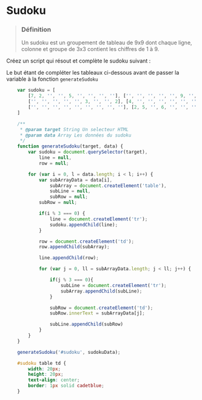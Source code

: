 # Sudoku

> ### Définition
> Un sudoku est un groupement de tableau de 9x9 dont chaque ligne, colonne et groupe de 3x3
> contient les chiffres de 1 à 9.

Créez un script qui résout et complète le sudoku suivant :

Le but étant de compléter les tableaux ci-dessous avant de passer la variable à la fonction `generateSudoku`

```javascript
    var sudoku = [
        [7, 2, '', '', 5, '', '', '', ''], ['', '', '', '', '', 9, '', 3, 8], ['', '', '', '', '', '', '', '', ''],
        ['', '', '', '', '', 3, '', '', 2], [4, '', '', '', '', '', '', '', 3], [5, '', '', 8, '', '', '', '', ''],
        ['', '', '', '', '', '', '', '', ''], [2, 5, '', 6, '', '', '', '', ''], ['', '', '', '', 3, '', '', 1, 9]   
    ]

    /**
     * @param target String Un selecteur HTML
     * @param data Array Les données du sudoku
     */
    function generateSudoku(target, data) {
        var sudoku = document.querySelector(target),
            line = null,
            row = null;

        for (var i = 0, l = data.length; i < l; i++) {
            var subArrayData = data[i],
                subArray = document.createElement('table'),
                subLine = null,
                subRow = null;
            subRow = null;

            if(i % 3 === 0) {
                line = document.createElement('tr');
                sudoku.appendChild(line);
            }

            row = document.createElement('td');
            row.appendChild(subArray);

            line.appendChild(row);

            for (var j = 0, ll = subArrayData.length; j < ll; j++) {

                if(j % 3 === 0){
                    subLine = document.createElement('tr');
                    subArray.appendChild(subLine);
                }

                subRow = document.createElement('td');
                subRow.innerText = subArrayData[j];

                subLine.appendChild(subRow)
            }
        }
    }

    generateSudoku('#sudoku', sudokuData);

```

```css
    #sudoku table td {
        width: 20px;
        height: 20px;
        text-align: center;
        border: 1px solid cadetblue;
    }
```
